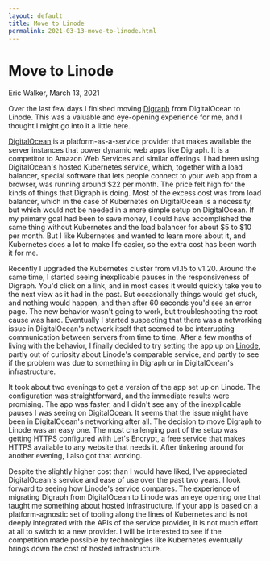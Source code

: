 ```yaml
---
layout: default
title: Move to Linode
permalink: 2021-03-13-move-to-linode.html
---
```


# Move to Linode
<byline>Eric Walker, March 13, 2021</byline>

Over the last few days I finished moving [Digraph](https://digraph.app/) from DigitalOcean to Linode.  This was a valuable and eye-opening experience for me, and I thought I might go into it a little here.

[DigitalOcean](https://www.digitalocean.com/) is a platform-as-a-service provider that makes available the server instances that power dynamic web apps like Digraph.  It is a competitor to Amazon Web Services and similar offerings. I had been using DigitalOcean's hosted Kubernetes service, which, together with a load balancer, special software that lets people connect to your web app from a browser, was running around $22 per month.  The price felt high for the kinds of things that Digraph is doing.  Most of the excess cost was from load balancer, which in the case of Kubernetes on DigitalOcean is a necessity, but which would not be needed in a more simple setup on DigitalOcean. If my primary goal had been to save money, I could have accomplished the same thing without Kubernetes and the load balancer for about $5 to $10 per month.  But I like Kubernetes and wanted to learn more about it, and Kubernetes does a lot to make life easier, so the extra cost has been worth it for me.

Recently I upgraded the Kubernetes cluster from v1.15 to v1.20.  Around the same time, I started seeing inexplicable pauses in the responsiveness of Digraph.  You'd click on a link, and in most cases it would quickly take you to the next view as it had in the past.  But occasionally things would get stuck, and nothing would happen, and then after 60 seconds you'd see an error page.  The new behavior wasn't going to work, but troubleshooting the root cause was hard.  Eventually I started suspecting that there was a networking issue in DigitalOcean's network itself that seemed to be interrupting communication between servers from time to time.  After a few months of living with the behavior, I finally decided to try setting the app up on [Linode](https://linode.com/), partly out of curiosity about Linode's comparable service, and partly to see if the problem was due to something in Digraph or in DigitalOcean's infrastructure.

It took about two evenings to get a version of the app set up on Linode.  The configuration was straightforward, and the immediate results were promising.  The app was faster, and I didn't see any of the inexplicable pauses I was seeing on DigitalOcean.  It seems that the issue might have been in DigitalOcean's networking after all.  The decision to move Digraph to Linode was an easy one.  The most challenging part of the setup was getting HTTPS configured with Let's Encrypt, a free service that makes HTTPS available to any website that needs it.  After tinkering around for another evening, I also got that working.

Despite the slightly higher cost than I would have liked, I've appreciated DigitalOcean's service and ease of use over the past two years.  I look forward to seeing how Linode's service compares.  The experience of migrating Digraph from DigitalOcean to Linode was an eye opening one that taught me something about hosted infrastructure.  If your app is based on a platform-agnostic set of tooling along the lines of Kubernetes and is not deeply integrated with the APIs of the service provider, it is not much effort at all to switch to a new provider.  I will be interested to see if the competition made possible by technologies like Kubernetes eventually brings down the cost of hosted infrastructure.

